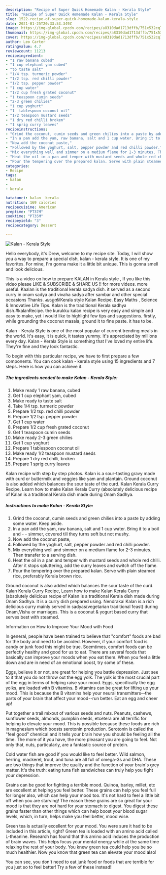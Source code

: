 ```yaml
---
description: "Recipe of Super Quick Homemade Kalan - Kerala Style"
title: "Recipe of Super Quick Homemade Kalan - Kerala Style"
slug: 1522-recipe-of-super-quick-homemade-kalan-kerala-style
date: 2021-01-25T20:33:53.349Z
image: https://img-global.cpcdn.com/recipes/a8310dad1713dffb/751x532cq70/kalan-kerala-style-recipe-main-photo.jpg
thumbnail: https://img-global.cpcdn.com/recipes/a8310dad1713dffb/751x532cq70/kalan-kerala-style-recipe-main-photo.jpg
cover: https://img-global.cpcdn.com/recipes/a8310dad1713dffb/751x532cq70/kalan-kerala-style-recipe-main-photo.jpg
author: Leo Carter
ratingvalue: 4.7
reviewcount: 11213
recipeingredient:
- "1 raw banana cubed"
- "1 cup elephant yam cubed"
- "to taste salt"
- "1/4 tsp. turmeric powder"
- "1/2 tsp. red chilli powder"
- "1/2 tsp. pepper powder"
- "1 cup water"
- "1/2 cup fresh grated coconut"
- "1 teaspoon cumin seeds"
- "2-3 green chilies"
- "1 cup yoghurt"
- "1  tablespoon coconut oil"
- "1/2 teaspoon mustard seeds"
- "1 dry red chilli broken"
- "1 sprig curry leaves"
recipeinstructions:
- "Grind the coconut, cumin seeds and green chilies into a paste by adding some water. Keep aside."
- "In a pan add the yam, raw banana, salt and 1 cup water. Bring it to a boil and    simmer, covered till they turns soft but not mushy."
- "Now add the coconut paste,"
- "Followed by the yoghurt, salt, pepper powder and red chilli powder."
- "Mix everything well and simmer on a medium flame for 2-3 minutes. Then transfer to a serving dish."
- "Heat the oil in a pan and temper with mustard seeds and whole red chilli. After it stops spluttering, add the curry leaves and switch off the flame."
- "Pour the tempering over the prepared kalan. Serve with plain steamed rice, preferably Kerala brown rice."
categories:
- Recipe
tags:
- kalan
- 
- kerala

katakunci: kalan  kerala 
nutrition: 169 calories
recipecuisine: American
preptime: "PT37M"
cooktime: "PT35M"
recipeyield: "3"
recipecategory: Dessert

---
```



![Kalan - Kerala Style](https://img-global.cpcdn.com/recipes/a8310dad1713dffb/751x532cq70/kalan-kerala-style-recipe-main-photo.jpg)

Hello everybody, it's Drew, welcome to my recipe site. Today, I will show you a way to prepare a special dish, kalan - kerala style. It is one of my favorites. For mine, I'm gonna make it a little bit unique. This is gonna smell and look delicious.

This is a video on how to prepare KALAN in Kerala style , If you like this video please LIKE &amp; SUBSCRIBE &amp; SHARE US !! for more videos. more useful. Kaalan is the traditional kerala sadya dish. it served as a second curry in onam sadya and vivaha sadya after sambar and other special occasions Thanks. കാളൻ/Kerala style Kalan Recipe. Easy Maths , Science &amp; Innovative Life Tips. Kalan is the traditional Kerala sadhya dish.#kalanRecipe. the kurukku kalan recipe is very easy and simple and easy to make, yet i would like to highlight few tips and suggestions. firstly, while grounding the coconut masala, ground it to fine paste. it has to be.

Kalan - Kerala Style is one of the most popular of current trending meals in the world. It's easy, it is quick, it tastes yummy. It's appreciated by millions every day. Kalan - Kerala Style is something that I've loved my entire life. They're fine and they look fantastic.


To begin with this particular recipe, we have to first prepare a few components. You can cook kalan - kerala style using 15 ingredients and 7 steps. Here is how you can achieve it.

<!--inarticleads1-->

##### The ingredients needed to make Kalan - Kerala Style:

1. Make ready 1 raw banana, cubed
1. Get 1 cup elephant yam, cubed
1. Make ready to taste salt
1. Take 1/4 tsp. turmeric powder
1. Prepare 1/2 tsp. red chilli powder
1. Prepare 1/2 tsp. pepper powder
1. Get 1 cup water
1. Prepare 1/2 cup fresh grated coconut
1. Get 1 teaspoon cumin seeds
1. Make ready 2-3 green chilies
1. Get 1 cup yoghurt
1. Prepare 1  tablespoon coconut oil
1. Make ready 1/2 teaspoon mustard seeds
1. Prepare 1 dry red chilli, broken
1. Prepare 1 sprig curry leaves


Kalan recipe with step by step photos. Kalan is a sour-tasting gravy made with curd or buttermilk and veggies like yam and plantain. Ground coconut is also added which balances the sour taste of the curd. Kalan Kerala Curry Recipe, Learn how to make Kalan Kerala Curry (absolutely delicious recipe of Kalan is a traditional Kerala dish made during Onam Sadhya. 

<!--inarticleads2-->

##### Instructions to make Kalan - Kerala Style:

1. Grind the coconut, cumin seeds and green chilies into a paste by adding some water. Keep aside.
1. In a pan add the yam, raw banana, salt and 1 cup water. Bring it to a boil and  -  -  simmer, covered till they turns soft but not mushy.
1. Now add the coconut paste,
1. Followed by the yoghurt, salt, pepper powder and red chilli powder.
1. Mix everything well and simmer on a medium flame for 2-3 minutes. Then transfer to a serving dish.
1. Heat the oil in a pan and temper with mustard seeds and whole red chilli. After it stops spluttering, add the curry leaves and switch off the flame.
1. Pour the tempering over the prepared kalan. Serve with plain steamed rice, preferably Kerala brown rice.


Ground coconut is also added which balances the sour taste of the curd. Kalan Kerala Curry Recipe, Learn how to make Kalan Kerala Curry (absolutely delicious recipe of Kalan is a traditional Kerala dish made during Onam Sadhya. It is a curry dish prepared using. Nendrakai Kalan is a rich delicious curry mainly served in sadyas(vegetarian traditional feast) during Onam,Vishu or marriages. This is a coconut &amp; yogurt based curry that serves best with steamed. 

Information on How to Improve Your Mood with Food


In general, people have been trained to believe that "comfort" foods are bad for the body and need to be avoided. However, if your comfort food is candy or junk food this might be true. Soemtimes, comfort foods can be perfectly healthy and good for us to eat. There are several foods that basically can improve your moods when you eat them. When you feel a little down and are in need of an emotional boost, try some of these.

Eggs, believe it or not, are great for helping you battle depression. Just see to it that you do not throw out the egg yolk. The yolk is the most crucial part of the egg in terms of helping raise your mood. Eggs, specifically the egg yolks, are loaded with B vitamins. B vitamins can be great for lifting up your mood. This is because the B vitamins help your neural transmitters--the parts of your brain that affect your mood--run better. Eat an egg and cheer up!

Put together a trail mixout of various seeds and nuts. Peanuts, cashews, sunflower seeds, almonds, pumpkin seeds, etcetera are all terrific for helping to elevate your mood. This is possible because these foods are rich in magnesium which boosts serotonin production. Serotonin is called the "feel good" chemical and it tells your brain how you should be feeling all the time. The more of it you have, the more pleasant you are going to feel. Not only that, nuts, particularly, are a fantastic source of protein.

Cold water fish are good if you would like to feel better. Wild salmon, herring, mackerel, trout, and tuna are all full of omega-3s and DHA. These are two things that improve the quality and the function of your brain's grey matter. It's the truth: eating tuna fish sandwiches can truly help you fight your depression. 

Grains can be good for fighting a terrible mood. Quinoa, barley, millet, etc are excellent at helping you feel better. These grains can help you feel full for longer also, which can help your mood too. It's not hard to feel a little bit off when you are starving! The reason these grains are so great for your mood is that they are not hard for your stomach to digest. You digest these grains faster than other things which can help boost your blood sugar levels, which, in turn, helps make you feel better, mood wise.

Green tea is actually excellent for your mood. You were sure it had to be included in this article, right? Green tea is loaded with an amino acid called L-theanine. Research has found that this amino acid induces the production of brain waves. This helps focus your mental energy while at the same time relaxing the rest of your body. You knew green tea could help you be so much healthier. Now you know that green tea can elevate your mood also!

You can see, you don't need to eat junk food or foods that are terrible for you just so to feel better! Try a few of these instead!

